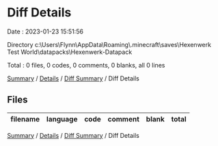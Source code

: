 # Diff Details

Date : 2023-01-23 15:51:56

Directory c:\\Users\\Flynn\\AppData\\Roaming\\.minecraft\\saves\\Hexenwerk Test World\\datapacks\\Hexenwerk-Datapack

Total : 0 files,  0 codes, 0 comments, 0 blanks, all 0 lines

[Summary](results.md) / [Details](details.md) / [Diff Summary](diff.md) / Diff Details

## Files
| filename | language | code | comment | blank | total |
| :--- | :--- | ---: | ---: | ---: | ---: |

[Summary](results.md) / [Details](details.md) / [Diff Summary](diff.md) / Diff Details